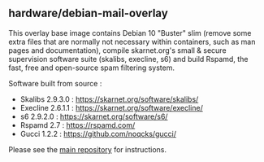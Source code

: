 ## hardware/debian-mail-overlay

This overlay base image contains Debian 10 "Buster" slim (remove some extra files that are normally not necessary within containers, such as man pages and documentation), compile skarnet.org's small & secure supervision software suite (skalibs, execline, s6) and build Rspamd, the fast, free and open-source spam filtering system.

Software built from source :

* Skalibs 2.9.3.0 : <https://skarnet.org/software/skalibs/>
* Execline 2.6.1.1 : <https://skarnet.org/software/execline/>
* s6 2.9.2.0 : <https://skarnet.org/software/s6/>
* Rspamd 2.7 : <https://rspamd.com/>
* Gucci 1.2.2 : <https://github.com/noqcks/gucci/>

Please see the [main repository](https://github.com/hardware/mailserver) for instructions.
